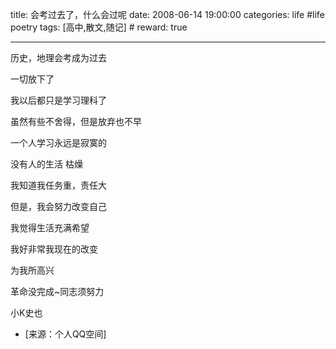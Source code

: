 title: 会考过去了，什么会过呢 
date: 2008-06-14 19:00:00
categories: life #life poetry
tags: [高中,散文,随记]  # <!--more-->
reward: true

---


历史，地理会考成为过去

一切放下了

我以后都只是学习理科了

<!--more-->

虽然有些不舍得，但是放弃也不早

一个人学习永远是寂寞的

没有人的生活   枯燥

我知道我任务重，责任大

但是，我会努力改变自己

我觉得生活充满希望

我好非常我现在的改变

为我所高兴

革命没完成~同志须努力





小K史也


- [来源：个人QQ空间]
